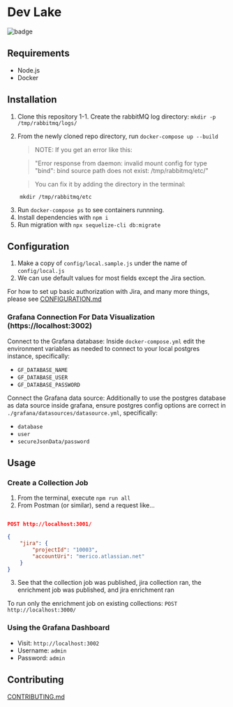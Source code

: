 # Dev Lake

![badge](https://github.com/merico-dev/lake/actions/workflows/main.yml/badge.svg)

## Requirements

- Node.js
- Docker

## Installation

1. Clone this repository
1-1. Create the rabbitMQ log directory: `mkdir -p /tmp/rabbitmq/logs/`
2. From the newly cloned repo directory, run `docker-compose up --build`

    > NOTE: If you get an error like this:

    >"Error response from daemon: invalid mount config for type "bind": bind source path does not exist: /tmp/rabbitmq/etc/"

    >You can fix it by adding the directory in the terminal:
```
    mkdir /tmp/rabbitmq/etc
```
3. Run `docker-compose ps` to see containers runnning.
4. Install dependencies with `npm i`
5. Run migration with `npx sequelize-cli db:migrate`

## Configuration

1. Make a copy of `config/local.sample.js` under the name of `config/local.js`
2. We can use default values for most fields except the Jira section. 

For how to set up basic authorization with Jira, and many more things, please see [CONFIGURATION.md](CONFIGURATION.md)

### Grafana Connection For Data Visualization (https://localhost:3002)

Connect to the Grafana database:
Inside `docker-compose.yml` edit the environment variables as needed to connect to your local postgres instance, specifically:
- `GF_DATABASE_NAME`
- `GF_DATABASE_USER`
- `GF_DATABASE_PASSWORD`

Connect the Grafana data source:
Additionally to use the postgres database as data source inside grafana, ensure postgres config options are correct in `./grafana/datasources/datasource.yml`, specifically:
- `database`
- `user`
- `secureJsonData/password`

## Usage

### Create a Collection Job

1. From the terminal, execute `npm run all`
2. From Postman (or similar), send a request like...

```json

POST http://localhost:3001/

{
    "jira": {
        "projectId": "10003",
        "accountUri": "merico.atlassian.net"
    }
}

```

3. See that the collection job was published, jira collection ran, the enrichment job was published, and jira enrichment ran

To run only the enrichment job on existing collections: `POST http://localhost:3000/`

### Using the Grafana Dashboard

- Visit: `http://localhost:3002`
- Username: `admin`
- Password: `admin`

## Contributing

[CONTRIBUTING.md](CONTRIBUTING.md)